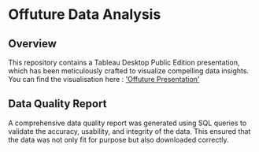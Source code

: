 # Offuture Data Analysis

## Overview
This repository contains a Tableau Desktop Public Edition presentation, which has been meticulously crafted to visualize compelling data insights.
You can find the visualisation here : ['Offuture Presentation'](https://public.tableau.com/views/team_select_presentation/TeamSelectPresentation?:language=en-US&:sid=&:display_count=n&:origin=viz_share_link)

## Data Quality Report
A comprehensive data quality report was generated using SQL queries to validate the accuracy, usability, and integrity of the data. This ensured that the data was not only fit for purpose but also downloaded correctly.


